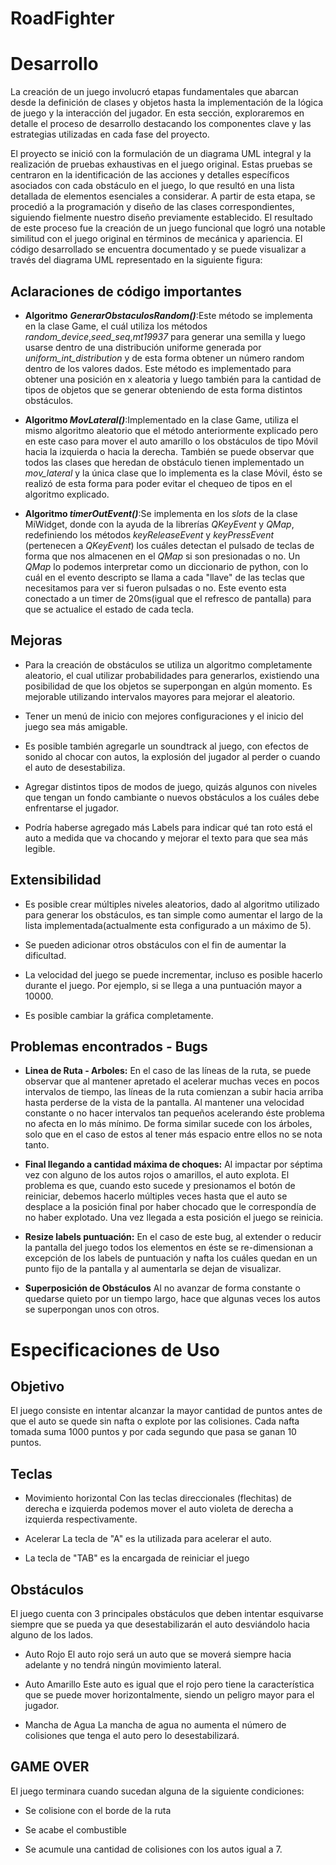 # RoadFighter

# Desarrollo

La creación de un juego involucró etapas fundamentales que abarcan desde
la definición de clases y objetos hasta la implementación de la lógica
de juego y la interacción del jugador. En esta sección, exploraremos en
detalle el proceso de desarrollo destacando los componentes clave y las
estrategias utilizadas en cada fase del proyecto.

El proyecto se inició con la formulación de un diagrama UML integral y
la realización de pruebas exhaustivas en el juego original. Estas
pruebas se centraron en la identificación de las acciones y detalles
específicos asociados con cada obstáculo en el juego, lo que resultó en
una lista detallada de elementos esenciales a considerar. A partir de
esta etapa, se procedió a la programación y diseño de las clases
correspondientes, siguiendo fielmente nuestro diseño previamente
establecido. El resultado de este proceso fue la creación de un juego
funcional que logró una notable similitud con el juego original en
términos de mecánica y apariencia. El código desarrollado se encuentra
documentado y se puede visualizar a través del diagrama UML representado
en la siguiente figura:

## Aclaraciones de código importantes 

-   **Algoritmo** ***GenerarObstaculosRandom()***:Este método se implementa
    en la clase Game, el cuál utiliza los métodos
    *random\_device*,*seed\_seq*,*mt19937* para generar una semilla y
    luego usarse dentro de una distribución uniforme generada por
    *uniform\_int\_distribution* y de esta forma obtener un número
    random dentro de los valores dados. Este método es implementado para
    obtener una posición en x aleatoria y luego también para la cantidad
    de tipos de objetos que se generar obteniendo de esta forma
    distintos obstáculos.

-   **Algoritmo *MovLateral()***:Implementado en la clase Game, utiliza
    el mismo algoritmo aleatorio que el método anteriormente explicado
    pero en este caso para mover el auto amarillo o los obstáculos de
    tipo Móvil hacia la izquierda o hacia la derecha. También se puede
    observar que todos las clases que heredan de obstáculo tienen
    implementado un *mov\_lateral* y la única clase que lo implementa es
    la clase Móvil, ésto se realizó de esta forma para poder evitar el
    chequeo de tipos en el algoritmo explicado.

-   **Algoritmo *timerOutEvent()***:Se implementa en los $slots$ de la
    clase MiWidget, donde con la ayuda de la librerías *QKeyEvent* y
    *QMap*, redefiniendo los métodos *keyReleaseEvent* y *keyPressEvent*
    (pertenecen a *QKeyEvent*) los cuáles detectan el pulsado de teclas
    de forma que nos almacenen en el *QMap* si son presionadas o no. Un
    *QMap* lo podemos interpretar como un diccionario de python, con lo
    cuál en el evento descripto se llama a cada \"llave\" de las teclas
    que necesitamos para ver si fueron pulsadas o no. Este evento esta
    conectado a un timer de 20ms(igual que el refresco de pantalla) para
    que se actualice el estado de cada tecla.

## Mejoras 

-   Para la creación de obstáculos se utiliza un algoritmo completamente
    aleatorio, el cual utilizar probabilidades para generarlos,
    existiendo una posibilidad de que los objetos se superpongan en
    algún momento. Es mejorable utilizando intervalos mayores para
    mejorar el aleatorio.

-   Tener un menú de inicio con mejores configuraciones y el inicio del
    juego sea más amigable.

-   Es posible también agregarle un soundtrack al juego, con efectos de
    sonido al chocar con autos, la explosión del jugador al perder o
    cuando el auto de desestabiliza.

-   Agregar distintos tipos de modos de juego, quizás algunos con
    niveles que tengan un fondo cambiante o nuevos obstáculos a los
    cuáles debe enfrentarse el jugador.

-   Podría haberse agregado más Labels para indicar qué tan roto está el
    auto a medida que va chocando y mejorar el texto para que sea más
    legible.

## Extensibilidad 

-   Es posible crear múltiples niveles aleatorios, dado al algoritmo
    utilizado para generar los obstáculos, es tan simple como aumentar
    el largo de la lista implementada(actualmente esta configurado a un
    máximo de 5).

-   Se pueden adicionar otros obstáculos con el fin de aumentar la
    dificultad.

-   La velocidad del juego se puede incrementar, incluso es posible
    hacerlo durante el juego. Por ejemplo, si se llega a una puntuación
    mayor a 10000.

-   Es posible cambiar la gráfica completamente.

## Problemas encontrados - Bugs

-   **Linea de Ruta - Arboles:** En el caso de las líneas de la ruta, se
    puede observar que al mantener apretado el acelerar muchas veces en
    pocos intervalos de tiempo, las líneas de la ruta comienzan a subir
    hacia arriba hasta perderse de la vista de la pantalla. Al mantener
    una velocidad constante o no hacer intervalos tan pequeños
    acelerando éste problema no afecta en lo más mínimo. De forma
    similar sucede con los árboles, solo que en el caso de estos al
    tener más espacio entre ellos no se nota tanto.

-   **Final llegando a cantidad máxima de choques:** Al impactar por
    séptima vez con alguno de los autos rojos o amarillos, el auto
    explota. El problema es que, cuando esto sucede y presionamos el
    botón de reiniciar, debemos hacerlo múltiples veces hasta que el
    auto se desplace a la posición final por haber chocado que le
    correspondía de no haber explotado. Una vez llegada a esta posición
    el juego se reinicia.

-   **Resize labels puntuación:** En el caso de este bug, al extender o
    reducir la pantalla del juego todos los elementos en éste se
    re-dimensionan a excepción de los labels de puntuación y nafta los
    cuáles quedan en un punto fijo de la pantalla y al aumentarla se
    dejan de visualizar.

-   **Superposición de Obstáculos** Al no avanzar de forma constante o
    quedarse quieto por un tiempo largo, hace que algunas veces los
    autos se superpongan unos con otros.

# Especificaciones de Uso

## Objetivo 

El juego consiste en intentar alcanzar la mayor cantidad de puntos antes
de que el auto se quede sin nafta o explote por las colisiones. Cada
nafta tomada suma 1000 puntos y por cada segundo que pasa se ganan 10
puntos.

## Teclas 

-   Movimiento horizontal Con las teclas direccionales (flechitas) de
    derecha e izquierda podemos mover el auto violeta de derecha a
    izquierda respectivamente.

-   Acelerar La tecla de "A" es la utilizada para acelerar el auto.

-   La tecla de "TAB" es la encargada de reiniciar el juego

## Obstáculos 

El juego cuenta con 3 principales obstáculos que deben intentar
esquivarse siempre que se pueda ya que desestabilizarán el auto
desviándolo hacia alguno de los lados.

-   Auto Rojo El auto rojo será un auto que se moverá siempre hacia
    adelante y no tendrá ningún movimiento lateral.

-   Auto Amarillo Este auto es igual que el rojo pero tiene la
    característica que se puede mover horizontalmente, siendo un peligro
    mayor para el jugador.

-   Mancha de Agua La mancha de agua no aumenta el número de colisiones
    que tenga el auto pero lo desestabilizará.

## GAME OVER 

El juego terminara cuando sucedan alguna de la siguiente condiciones:

-   Se colisione con el borde de la ruta

-   Se acabe el combustible

-   Se acumule una cantidad de colisiones con los autos igual a 7.
